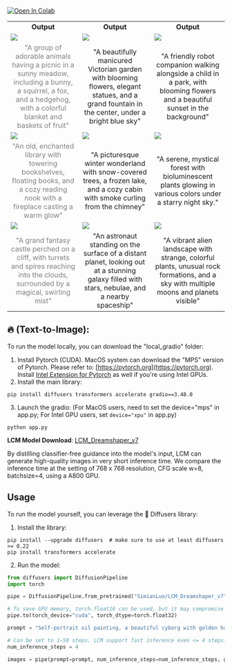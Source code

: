 
[![Open In Colab](https://colab.research.google.com/assets/colab-badge.svg)](https://colab.research.google.com/github/camenduru/latent-consistency-model-colab/blob/main/latent_consistency_model_colab.ipynb) 


<table class="center">
<tr>
  <td style="text-align:center;"><b>Output</b></td>
  <td style="text-align:center;" ><b>Output</b></td>
  <td style="text-align:center;" ><b>Output</b></td>
</tr>
  
<tr>
  <td><img src="https://github.com/user-attachments/assets/08677159-2ca2-4e66-8efb-0d135de6ffb5"></td>
  <td><img src="https://github.com/user-attachments/assets/e4d5c7a7-9f15-4c82-880e-4ff7e6da9adc"></td>
  <td><img src="https://github.com/user-attachments/assets/18210feb-094b-4d19-ac82-47d4db39848b"></td>

</tr>

<tr>
  <td width=25% style="text-align:center;color:gray;">"A group of adorable animals having a picnic in a sunny meadow, including a bunny, a squirrel, a fox, and a hedgehog, with a colorful blanket and baskets of fruit"</td>
  <td width=25% style="text-align:center;">"A beautifully manicured Victorian garden with blooming flowers, elegant statues, and a grand fountain in the center, under a bright blue sky"</td>
  <td width=25% style="text-align:center;">"A friendly robot companion walking alongside a child in a park, with blooming flowers and a beautiful sunset in the background"</td>
</tr>
     
<tr>
  <td><img src="https://github.com/user-attachments/assets/d0130a5f-3a09-4267-aa1a-8c7bc053210c"></td>
  <td><img src="https://github.com/user-attachments/assets/309beb07-cb65-4a44-92e3-ea70772f0576"></td>
  <td><img src="https://github.com/user-attachments/assets/b1d0d9d1-f06b-4dd1-93b0-7e9368522ea6"></td>
 
             
 
</tr>
<tr>
  <td width=25% style="text-align:center;color:gray;">"An old, enchanted library with towering bookshelves, floating books, and a cozy reading nook with a fireplace casting a warm glow"</td>
  <td width=25% style="text-align:center;">"A picturesque winter wonderland with snow-covered trees, a frozen lake, and a cozy cabin with smoke curling from the chimney"</td>
  <td width=25% style="text-align:center;">"A serene, mystical forest with bioluminescent plants glowing in various colors under a starry night sky."</td>
 </tr>

<tr>
  <td><img src="https://github.com/user-attachments/assets/3036a5b2-67bb-4185-84ba-ec28afa21385"></td>
  <td><img src="https://github.com/user-attachments/assets/553d08c9-763e-441d-ba68-ed64d8603aac"></td>   
  <td><img src="https://github.com/user-attachments/assets/d5fa9677-a20f-47b9-8f76-03ac5a1c031d"></td>

</tr>
<tr>
  <td width=25% style="text-align:center;color:gray;">"A grand fantasy castle perched on a cliff, with turrets and spires reaching into the clouds, surrounded by a magical, swirling mist"</td>
  <td width=25% style="text-align:center;">"An astronaut standing on the surface of a distant planet, looking out at a stunning galaxy filled with stars, nebulae, and a nearby spaceship"</td>
  <td width=25% style="text-align:center;">"A vibrant alien landscape with strange, colorful plants, unusual rock formations, and a sky with multiple moons and planets visible"</td>

 
</tr>



</table>







## 🔥 (Text-to-Image):

To run the model locally, you can download the "local_gradio" folder:
1. Install Pytorch (CUDA). MacOS system can download the "MPS" version of Pytorch. Please refer to: [https://pytorch.org](https://pytorch.org). Install [Intel Extension for Pytorch](https://intel.github.io/intel-extension-for-pytorch/xpu/latest/) as well if you're using Intel GPUs.
2. Install the main library:
```
pip install diffusers transformers accelerate gradio==3.48.0 
```
3. Launch the gradio: (For MacOS users, need to set the device="mps" in app.py; For Intel GPU users, set `device="xpu"` in app.py)
```
python app.py
```

**LCM Model Download**: [LCM_Dreamshaper_v7](https://huggingface.co/SimianLuo/LCM_Dreamshaper_v7)


By distilling classifier-free guidance into the model's input, LCM can generate high-quality images in very short inference time. We compare the inference time at the setting of 768 x 768 resolution, CFG scale w=8, batchsize=4, using a A800 GPU. 



## Usage

To run the model yourself, you can leverage the 🧨 Diffusers library:
1. Install the library:
```
pip install --upgrade diffusers  # make sure to use at least diffusers >= 0.22
pip install transformers accelerate
```

2. Run the model:
```py
from diffusers import DiffusionPipeline
import torch

pipe = DiffusionPipeline.from_pretrained("SimianLuo/LCM_Dreamshaper_v7")

# To save GPU memory, torch.float16 can be used, but it may compromise image quality.
pipe.to(torch_device="cuda", torch_dtype=torch.float32)

prompt = "Self-portrait oil painting, a beautiful cyborg with golden hair, 8k"

# Can be set to 1~50 steps. LCM support fast inference even <= 4 steps. Recommend: 1~8 steps.
num_inference_steps = 4 

images = pipe(prompt=prompt, num_inference_steps=num_inference_steps, guidance_scale=8.0, lcm_origin_steps=50, output_type="pil").images
```



